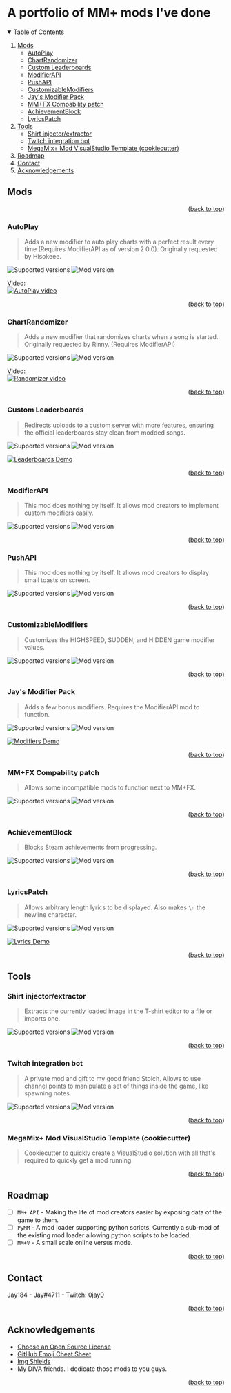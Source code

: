 <div id="top"></div>

# A portfolio of MM+ mods I've done

<details open="true">
  <summary>Table of Contents</summary>
  <ol>
    <li>
      <a href="#mods">Mods</a>
      <ul>
        <li><a href="#autoplay">AutoPlay</a></li>
        <li><a href="#chartrandomizer">ChartRandomizer</a></li>
        <li><a href="#custom-leaderboards">Custom Leaderboards</a></li>
        <li><a href="#modifierapi">ModifierAPI</a></li>
        <li><a href="#pushapi">PushAPI</a></li>
        <li><a href="#customizablemodifiers">CustomizableModifiers</a></li>
        <li><a href="#jays-modifier-pack">Jay's Modifier Pack</a></li>
        <li><a href="#mmfx-compability-patch">MM+FX Compability patch</a></li>
        <li><a href="#achievementblock">AchievementBlock</a></li>
        <li><a href="#lyricspatch">LyricsPatch</a></li>
      </ul>
    </li>
    <li>
      <a href="#tools">Tools</a>
      <ul>
        <li><a href="#shirt-injectorextractor">Shirt injector/extractor</a></li>
        <li><a href="#twitch-integration-bot">Twitch integration bot</a></li>
        <li><a href="#megamix-mod-visualstudio-template-cookiecutter">MegaMix+ Mod VisualStudio Template (cookiecutter)</a></li>
      </ul>
    </li>
    <li><a href="#roadmap">Roadmap</a></li>
    <li><a href="#contact">Contact</a></li>
    <li><a href="#acknowledgements">Acknowledgements</a></li>
  </ol>
</details>

## Mods
<div align="right">(<a href="#top">back to top</a>)</div>

### AutoPlay
> Adds a new modifier to auto play charts with a perfect result every time (Requires ModifierAPI as of version 2.0.0). Originally requested by Hisokeee.

<img alt="Supported versions" src="https://img.shields.io/badge/compatible%20versions-1.00%20--%201.02-blue?style=flat-square" /> <img alt="Mod version" src="https://img.shields.io/badge/mod%20version-2.3.0-blue?style=flat-square" />

Video:<br />
[![AutoPlay video][autoplay-thumbnail]][autoplay-video]

<div align="right">(<a href="#top">back to top</a>)</div>

### ChartRandomizer
> Adds a new modifier that randomizes charts when a song is started. Originally requested by Rinny. (Requires ModifierAPI)

<img alt="Supported versions" src="https://img.shields.io/badge/compatible%20versions-1.00%20--%201.02-blue?style=flat-square" /> <img alt="Mod version" src="https://img.shields.io/badge/mod%20version-0.2.0-blue?style=flat-square" />

Video:<br />
[![Randomizer video][randomizer-thumbnail]][randomizer-video]

<div align="right">(<a href="#top">back to top</a>)</div>

### Custom Leaderboards
> Redirects uploads to a custom server with more features, ensuring the official leaderboards stay clean from modded songs.

<img alt="Supported versions" src="https://img.shields.io/badge/compatible%20versions-1.00%20--%201.02-blue?style=flat-square" /> <img alt="Mod version" src="https://img.shields.io/badge/mod%20version-2.0.0a3-blue?style=flat-square" />

[![Leaderboards Demo][leaderboards-demo]](#custom-leaderboards)

<div align="right">(<a href="#top">back to top</a>)</div>

### ModifierAPI
> This mod does nothing by itself. It allows mod creators to implement custom modifiers easily.

<img alt="Supported versions" src="https://img.shields.io/badge/compatible%20versions-1.00%20--%201.02-blue?style=flat-square" /> <img alt="Mod version" src="https://img.shields.io/badge/mod%20version-0.3.0-blue?style=flat-square" />
<div align="right">(<a href="#top">back to top</a>)</div>

### PushAPI
> This mod does nothing by itself. It allows mod creators to display small toasts on screen.

<img alt="Supported versions" src="https://img.shields.io/badge/compatible%20versions-1.00%20--%201.02-blue?style=flat-square" /> <img alt="Mod version" src="https://img.shields.io/badge/mod%20version-0.1.2-blue?style=flat-square" />
<div align="right">(<a href="#top">back to top</a>)</div>

### CustomizableModifiers
> Customizes the HIGHSPEED, SUDDEN, and HIDDEN game modifier values.

<img alt="Supported versions" src="https://img.shields.io/badge/compatible%20versions-1.00%20--%201.02-blue?style=flat-square" /> <img alt="Mod version" src="https://img.shields.io/badge/mod%20version-1.2.0-blue?style=flat-square" />
<div align="right">(<a href="#top">back to top</a>)</div>

### Jay's Modifier Pack
> Adds a few bonus modifiers. Requires the ModifierAPI mod to function.

<img alt="Supported versions" src="https://img.shields.io/badge/compatible%20versions-1.00%20--%201.02-blue?style=flat-square" /> <img alt="Mod version" src="https://img.shields.io/badge/mod%20version-0.3.0-blue?style=flat-square" />

[![Modifiers Demo][modifiers-demo]](#jays-modifier-pack)

<div align="right">(<a href="#top">back to top</a>)</div>

### MM+FX Compability patch
> Allows some incompatible mods to function next to MM+FX.

<img alt="Supported versions" src="https://img.shields.io/badge/compatible%20versions-1.00%20--%201.02-blue?style=flat-square" /> <img alt="Mod version" src="https://img.shields.io/badge/mod%20version-0.0.1-blue?style=flat-square" />
<div align="right">(<a href="#top">back to top</a>)</div>

### AchievementBlock
> Blocks Steam achievements from progressing.

<img alt="Supported versions" src="https://img.shields.io/badge/compatible%20versions-1.00%20--%201.02-blue?style=flat-square" /> <img alt="Mod version" src="https://img.shields.io/badge/mod%20version-0.0.2-blue?style=flat-square" />
<div align="right">(<a href="#top">back to top</a>)</div>

### LyricsPatch
> Allows arbitrary length lyrics to be displayed. Also makes `\n` the newline character.

<img alt="Supported versions" src="https://img.shields.io/badge/compatible%20versions-1.00%20--%201.02-blue?style=flat-square" /> <img alt="Mod version" src="https://img.shields.io/badge/mod%20version-0.2.2-blue?style=flat-square" />

[![Lyrics Demo][lyrics-demo]][lyrics-demo-url]

<div align="right">(<a href="#top">back to top</a>)</div>

## Tools

### Shirt injector/extractor
> Extracts the currently loaded image in the T-shirt editor to a file or imports one.

<img alt="Supported versions" src="https://img.shields.io/badge/compatible%20versions-1.00%20--%201.02-blue?style=flat-square" /> <img alt="Mod version" src="https://img.shields.io/badge/mod%20version-0.0.3-blue?style=flat-square" />
<div align="right">(<a href="#top">back to top</a>)</div>

### Twitch integration bot
> A private mod and gift to my good friend Stoich. Allows to use channel points to manipulate a set of things inside the game, like spawning notes.

<img alt="Supported versions" src="https://img.shields.io/badge/compatible%20versions-1.00%20--%201.01-blue?style=flat-square" /> <img alt="Mod version" src="https://img.shields.io/badge/mod%20version-0.1.3-blue?style=flat-square" />
<div align="right">(<a href="#top">back to top</a>)</div>

### MegaMix+ Mod VisualStudio Template (cookiecutter)
> Cookiecutter to quickly create a VisualStudio solution with all that's required to quickly get a mod running.
<div align="right">(<a href="#top">back to top</a>)</div>

## Roadmap
- [ ] `MM+ API` - Making the life of mod creators easier by exposing data of the game to them.
- [ ] `PyMM` - A mod loader supporting python scripts. Currently a sub-mod of the existing mod loader allowing python scripts to be loaded.
- [ ] `MM+V` - A small scale online versus mode.
<div align="right">(<a href="#top">back to top</a>)</div>

## Contact
Jay184 - Jay#4711 - Twitch: [0jay0](https://twitch.tv/0jay0)<br />
<div align="right">(<a href="#top">back to top</a>)</div>

## Acknowledgements
* [Choose an Open Source License](https://choosealicense.com)
* [GitHub Emoji Cheat Sheet](https://www.webpagefx.com/tools/emoji-cheat-sheet)
* [Img Shields](https://shields.io)
* My DIVA friends. I dedicate those mods to you guys.
<div align="right">(<a href="#top">back to top</a>)</div>

[leaderboards-demo]: docs/images/leaderboards.gif
[modifiers-demo]: docs/images/modifiers.gif
[lyrics-demo]: https://i.imgur.com/E2fJoWx.png
[lyrics-demo-url]: https://imgur.com/a/rgA7mBE
[randomizer-thumbnail]: https://img.youtube.com/vi/qGZU5m0Uw1I/0.jpg
[randomizer-video]: https://www.youtube.com/watch?v=qGZU5m0Uw1I
[autoplay-thumbnail]: https://img.youtube.com/vi/ef0B8Wf6hS0/0.jpg
[autoplay-video]: https://www.youtube.com/watch?v=ef0B8Wf6hS0
